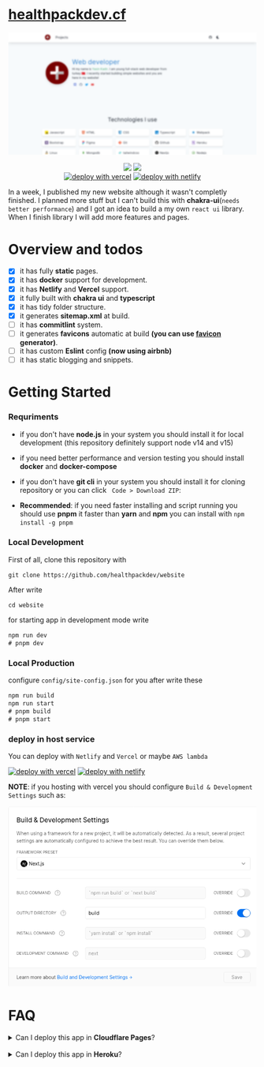 # [healthpackdev.cf](https://healthpackdev.cf)

<p align="center">
  <img src=".github/preview.png" />
</p>

<p align="center">
 <img src="https://img.shields.io/github/forks/healthpackdev/website?label=Forks&logo=github&style=flat-square">
 <img src="https://img.shields.io/github/stars/healthpackdev/website?label=Stars&logo=github&style=flat-square"><br>
 <a href="https://vercel.com/new/git/external?repository-url=https://github.com/healthpackdev/website"><img alt="deploy with vercel" src="https://vercel.com/button"></a>
 <a href="https://app.netlify.com/start/deploy?repository=https://github.com/healthpackdev/website"><img alt="deploy with netlify" src="https://www.netlify.com/img/deploy/button.svg"></a>
</p>

In a week, I published my new website although it wasn't completly finished. I planned more stuff but I can't build this with **chakra-ui**(`needs better performance`) and I got an idea to build a my own `react ui` library. When I finish library I will add more features and pages.

# Overview and todos

- [x] it has fully **static** pages.
- [x] it has **docker** support for development.
- [x] it has **Netlify** and **Vercel** support.
- [x] it fully built with **chakra ui** and **typescript**
- [x] it has tidy folder structure.
- [x] it generates **sitemap.xml** at build.
- [ ] it has **commitlint** system.
- [ ] it generates **favicons** automatic at build **(you can use [favicon](https://realfavicongenerator.net) generator)**.
- [ ] it has custom **Eslint** config **(now using airbnb)**
- [ ] it has static blogging and snippets.

# Getting Started

### Requriments

- if you don't have **node.js** in your system you should install it for local development
(this repository definitely support node v14 and v15)

- if you need better performance and version testing you should install **docker** and **docker-compose**

- if you don't have **git cli** in your system you should install it for cloning repository or you can click ` Code > Download ZIP`:

- **Recommended**: if you need faster installing and script running you should use **pnpm** it faster than **yarn** and **npm** you can install with `npm install -g pnpm`



### Local Development

First of all, clone this repository with 
```shell
git clone https://github.com/healthpackdev/website
```
After write
```shell
cd website
```
for starting app in development mode write
```shell
npm run dev
# pnpm dev
```

### Local Production
configure `config/site-config.json` for you after write these
```shell
npm run build
npm run start
# pnpm build
# pnpm start
```

### deploy in host service
You can deploy with `Netlify` and `Vercel` or maybe `AWS lambda`

 <a href="https://vercel.com/new/git/external?repository-url=https://github.com/healthpackdev/website"><img alt="deploy with vercel" src="https://vercel.com/button"></a>
 <a href="https://app.netlify.com/start/deploy?repository=https://github.com/healthpackdev/website"><img alt="deploy with netlify" src="https://www.netlify.com/img/deploy/button.svg"></a>

**NOTE**: if you hosting with vercel you should configure `Build & Development Settings` such as:

<p align="center" ><img src=".github/NOTE.png" alt="note image"></p>

# FAQ

<details>
<summary>Can I deploy this app in <b>Cloudflare Pages</b>?</summary>

**Yes**. you can deploy in cloudflare pages see
[Cloudflare docs](https://developers.cloudflare.com/pages/how-to/deploy-a-nextjs-site)


</details>
<br>
<details>
<summary>Can I deploy this app in <b>Heroku</b>?</summary>

**Maybe**. I tried 5 times but it returns `heap out of memory` error so I don't know
</details>